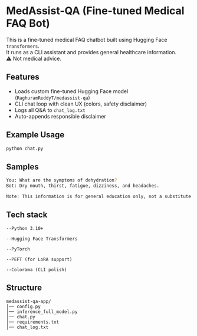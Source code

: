 # MedAssist-QA (Fine-tuned Medical FAQ Bot)

This is a fine-tuned medical FAQ chatbot built using Hugging Face `transformers`.  
It runs as a CLI assistant and provides general healthcare information.  
⚠️ Not medical advice.  

## Features
- Loads custom fine-tuned Hugging Face model (`RaghuramReddyT/medassist-qa`)
- CLI chat loop with clean UX (colors, safety disclaimer)
- Logs all Q&A to `chat_log.txt`
- Auto-appends responsible disclaimer

## Example Usage
```bash
python chat.py
```
## Samples
```bash
You: What are the symptoms of dehydration?
Bot: Dry mouth, thirst, fatigue, dizziness, and headaches.

Note: This information is for general education only, not a substitute for medical advice. Please consult a qualified healthcare professional.
```
## Tech stack
```
--Python 3.10+

--Hugging Face Transformers

--PyTorch

--PEFT (for LoRA support)

--Colorama (CLI polish)
```
## Structure
```
medassist-qa-app/
│── config.py
│── inference_full_model.py
│── chat.py
│── requirements.txt
│── chat_log.txt
```
